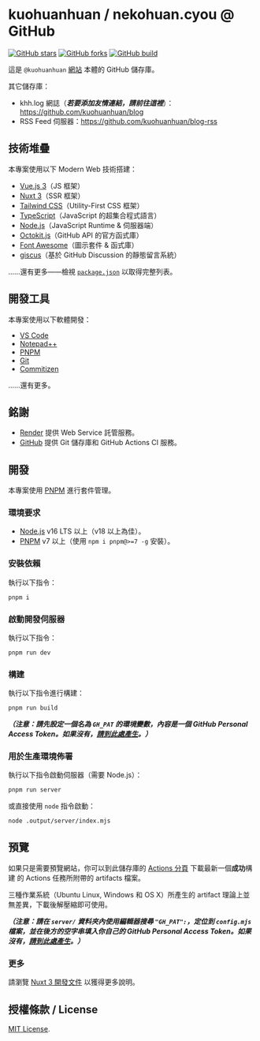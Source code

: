 # kuohuanhuan / nekohuan.cyou @ GitHub

[![GitHub stars](https://img.shields.io/github/stars/kuohuanhuan/nekohuan.cyou?style=for-the-badge)](https://github.com/kuohuanhuan/nekohuan.cyou/stargazers)
[![GitHub forks](https://img.shields.io/github/forks/kuohuanhuan/nekohuan.cyou?style=for-the-badge)](https://github.com/kuohuanhuan/nekohuan.cyou/fork)
[![GitHub build](https://img.shields.io/github/actions/workflow/status/kuohuanhuan/nekohuan.cyou/build-test.yml?style=for-the-badge)](https://github.com/kuohuanhuan/nekohuan.cyou/actions)

這是 `@kuohuanhuan` [網站](https://nekohuan.cyou) 本體的 GitHub 儲存庫。

其它儲存庫：

- khh.log 網誌（_**若要添加友情連結，請前往這裡**_）：https://github.com/kuohuanhuan/blog
- RSS Feed 伺服器：https://github.com/kuohuanhuan/blog-rss

## 技術堆疊

本專案使用以下 Modern Web 技術搭建：

- [Vue.js 3](https://v3.vuejs.org)（JS 框架）
- [Nuxt 3](https://nuxt.com)（SSR 框架）
- [Tailwind CSS](https://tailwindcss.com)（Utility-First CSS 框架）
- [TypeScript](https://www.typescriptlang.org)（JavaScript 的超集合程式語言）
- [Node.js](https://nodejs.org/en)（JavaScript Runtime & 伺服器端）
- [Octokit.js](https://docs.github.com/en/rest/overview/libraries)（GitHub API 的官方函式庫）
- [Font Awesome](https://fontawesome.com)（圖示套件 & 函式庫）
- [giscus](https://giscus.app)（基於 GitHub Discussion 的靜態留言系統）

……還有更多——檢視 [`package.json`](https://github.com/kuohuanhuan/nekohuan.cyou/blob/master/package.json) 以取得完整列表。

## 開發工具

本專案使用以下軟體開發：

- [VS Code](https://code.visualstudio.com)
- [Notepad++](https://notepad-plus-plus.org)
- [PNPM](https://pnpm.io)
- [Git](https://git-scm.com)
- [Commitizen](https://commitizen.github.io/cz-cli)

……還有更多。

## 銘謝

- [Render](https://render.com) 提供 Web Service 託管服務。
- [GitHub](https://github.com) 提供 Git 儲存庫和 GitHub Actions CI 服務。

## 開發

本專案使用 [PNPM](https://pnpm.io) 進行套件管理。

### 環境要求

- [Node.js](https://nodejs.org/en) v16 LTS 以上（v18 以上為佳）。
- [PNPM](https://pnpm.io) v7 以上（使用 `npm i pnpm@>=7 -g` 安裝）。

### 安裝依賴

執行以下指令：

```bash
pnpm i
```

### 啟動開發伺服器

執行以下指令：

```bash
pnpm run dev
```

### 構建

執行以下指令進行構建：

```bash
pnpm run build
```

_**（注意：請先設定一個名為 `GH_PAT` 的環境變數，內容是一個 GitHub Personal Access Token。如果沒有，[請到此處產生](https://github.com/settings/tokens)。）**_

### 用於生產環境佈署

執行以下指令啟動伺服器（需要 Node.js）：

```bash
pnpm run server
```

或直接使用 `node` 指令啟動：

```bash
node .output/server/index.mjs
```

## 預覽

如果只是需要預覽網站，你可以到此儲存庫的 [Actions 分頁](https://github.com/kuohuanhuan/nekohuan.cyou/actions) 下載最新一個**成功**構建 的 Actions 任務所附帶的 artifacts 檔案。

三種作業系統（Ubuntu Linux, Windows 和 OS X）所產生的 artifact 理論上並無差異，下載後解壓縮即可使用。

_**（注意：請在 `server/` 資料夾內使用編輯器搜尋 `"GH_PAT":`，定位到 `config.mjs` 檔案，並在後方的空字串填入你自己的 GitHub Personal Access Token。如果沒有，[請到此處產生](https://github.com/settings/tokens)。）**_

### 更多

請瀏覽 [Nuxt 3 開發文件](https://nuxt.com/docs) 以獲得更多說明。

## 授權條款 / License

[MIT License](https://github.com/kuohuanhuan/nekohuan.cyou/blob/master/LICENSE).

